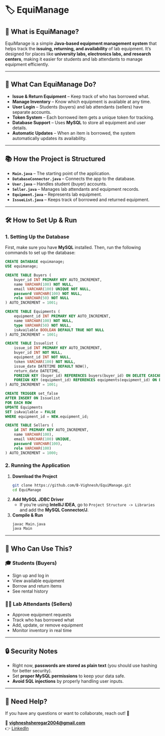# 🏷 **EquiManage**

## 📌 **What is EquiManage?**
EquiManage is a simple **Java-based equipment management system** that helps track the **issuing, returning, and availability** of lab equipment. It’s designed for places like **university labs, electronics labs, and research centers**, making it easier for students and lab attendants to manage equipment efficiently.

---

## 🚀 **What Can EquiManage Do?**
- **Issue & Return Equipment** – Keep track of who has borrowed what.
- **Manage Inventory** – Know which equipment is available at any time.
- **User Login** – Students (buyers) and lab attendants (sellers) have separate accounts.
- **Token System** – Each borrowed item gets a unique token for tracking.
- **Database Support** – Uses **MySQL** to store all equipment and user details.
- **Automatic Updates** – When an item is borrowed, the system automatically updates its availability.

---

## 📚 **How the Project is Structured**
- **`Main.java`** – The starting point of the application.
- **`DatabaseConnector.java`** – Connects the app to the database.
- **`User.java`** – Handles student (buyer) accounts.
- **`Seller.java`** – Manages lab attendants and equipment records.
- **`Equipment.java`** – Represents lab equipment.
- **`IssueList.java`** – Keeps track of borrowed and returned equipment.

---

## 🛠 **How to Set Up & Run**

### **1. Setting Up the Database**
First, make sure you have **MySQL** installed. Then, run the following commands to set up the database:

```sql
CREATE DATABASE equimanage;
USE equimanage;

CREATE TABLE Buyers (
    buyer_id INT PRIMARY KEY AUTO_INCREMENT,
    name VARCHAR(100) NOT NULL,
    email VARCHAR(100) UNIQUE NOT NULL,
    password VARCHAR(100) NOT NULL,
    role VARCHAR(50) NOT NULL
) AUTO_INCREMENT = 1001;

CREATE TABLE Equipments (
    equipment_id INT PRIMARY KEY AUTO_INCREMENT,
    name VARCHAR(100) NOT NULL,
    type VARCHAR(50) NOT NULL,
    isAvailable BOOLEAN DEFAULT TRUE NOT NULL
) AUTO_INCREMENT = 1001;

CREATE TABLE Issuelist (
    issue_id INT PRIMARY KEY AUTO_INCREMENT,
    buyer_id INT NOT NULL,
    equipment_id INT NOT NULL,
    token VARCHAR(100) NOT NULL,
    issue_date DATETIME DEFAULT NOW(),
    return_date DATETIME,
    FOREIGN KEY (buyer_id) REFERENCES buyers(buyer_id) ON DELETE CASCADE,
    FOREIGN KEY (equipment_id) REFERENCES equipments(equipment_id) ON DELETE CASCADE
) AUTO_INCREMENT = 1001;

CREATE TRIGGER set_false
AFTER INSERT ON Issuelist
FOR EACH ROW
UPDATE Equipments
SET isAvailable = FALSE
WHERE equipment_id = NEW.equipment_id;

CREATE TABLE Sellers (
    id INT PRIMARY KEY AUTO_INCREMENT,
    name VARCHAR(100),
    email VARCHAR(100) UNIQUE,
    password VARCHAR(100),
    role VARCHAR(100)
) AUTO_INCREMENT = 1000;
```

### **2. Running the Application**
1. **Download the Project**
   ```sh
   git clone https://github.com/B-Vighnesh/EquiManage.git
   cd EquiManage
   ```
2. **Add MySQL JDBC Driver**
   - If you’re using **IntelliJ IDEA**, go to `Project Structure -> Libraries` and add the **MySQL Connector/J**.
3. **Compile & Run**
   ```sh
   javac Main.java
   java Main
   ```

---

## 🎨 **Who Can Use This?**

### **🎓 Students (Buyers)**
- Sign up and log in
- View available equipment
- Borrow and return items
- See rental history

### **👨‍💻 Lab Attendants (Sellers)**
- Approve equipment requests
- Track who has borrowed what
- Add, update, or remove equipment
- Monitor inventory in real time

---

## 🔒 **Security Notes**
- Right now, **passwords are stored as plain text** (you should use hashing for better security).
- Set **proper MySQL permissions** to keep your data safe.
- **Avoid SQL injections** by properly handling user inputs.

---

## 📩 **Need Help?**
If you have any questions or want to collaborate, reach out! 📧

📧 **vighneshsheregar2004@gmail.com**  
👉 [LinkedIn](https://www.linkedin.com/in/b-vighnesh-kumar/)